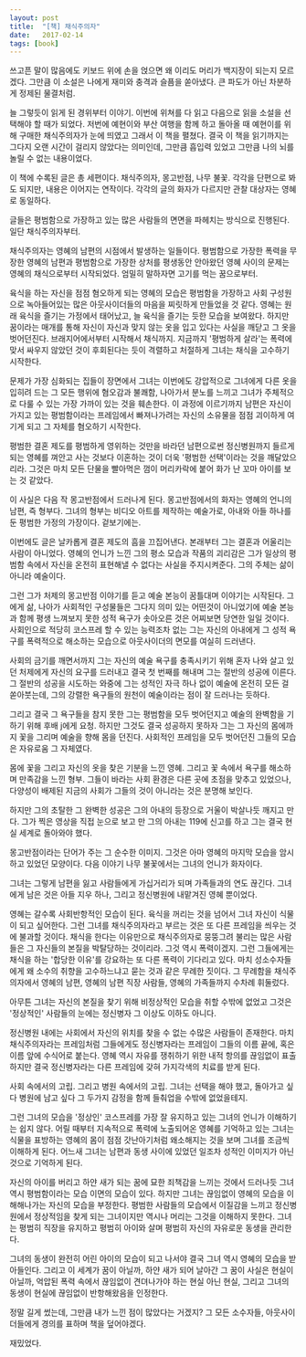 ```yaml
---
layout: post
title:  "[책] 채식주의자"
date:   2017-02-14
tags: [book]
---
```


쓰고픈 말이 많음에도 키보드 위에 손을 얹으면 왜 이리도 머리가 백지장이 되는지 모르겠다. 그만큼 이 소설은 나에게 재미와 충격과 슬픔을 쏟아냈다. 큰 파도가 아닌 차분하게 정제된 물결처럼. 

  늘 그렇듯이 읽게 된 경위부터 이야기. 이번에 위쳐를 다 읽고 다음으로 읽을 소설을 선택해야 할 때가 되었다. 저번에 예현이와 부산 여행을 함께 하고 돌아올 때 예현이를 위해 구매한 채식주의자가 눈에 띄였고 그래서 이 책을 펼쳤다. 결국 이 책을 읽기까지는 그다지 오랜 시간이 걸리지 않았다는 의미인데, 그만큼 흡입력 있었고 그만큼 나의 뇌를 놀릴 수 없는 내용이었다. 

  이 책에 수록된 글은 총 세편이다. 채식주의자, 몽고반점, 나무 불꽃. 각각을 단편으로 봐도 되지만, 내용은 이어지는 연작이다. 각각의 글의 화자가 다르지만 관찰 대상자는 영혜로 동일하다. 

  글들은 평범함으로 가장하고 있는 많은 사람들의 면면을 파헤치는 방식으로 진행된다. 일단 채식주의자부터. 

  채식주의자는 영혜의 남편의 시점에서 발생하는 일들이다. 평범함으로 가장한 폭력을 무장한 영혜의 남편과 평범함으로 가장한 상처를 평생동안 안아왔던 영혜 사이의 문제는 영혜의 채식으로부터 시작되었다. 엄밀히 말하자면 고기를 먹는 꿈으로부터. 

  육식을 하는 자신을 점점 혐오하게 되는 영혜의 모습은 평범함을 가장하고 사회 구성원으로 녹아들어있는 많은 아웃사이더들의 마음을 찌릿하게 만들었을 것 같다. 영혜는 원래 육식을 즐기는 가정에서 태어났고, 늘 육식을 즐기는 듯한 모습을 보여왔다. 하지만 꿈이라는 매개를 통해 자신이 자신과 맞지 않는 옷을 입고 있다는 사실을 깨닫고 그 옷을 벗어던진다. 브래지어에서부터 시작해서 채식까지. 지금까지 '평범하게 살라'는 폭력에 맞서 싸우지 않았던 것이 후회된다는 듯이 격렬하고 처절하게 그녀는 채식을 고수하기 시작한다. 

  문제가 가장 심화되는 집들이 장면에서 그녀는 이번에도 강압적으로 그녀에게 다른 옷을 입히려 드는 그 모든 행위에 혐오감과 불쾌함, 나아가서 분노를 느끼고 그녀가 주체적으로 다룰 수 있는 가장 가까이 있는 것을 훼손한다. 이 과정에 이르기까지 남편은 자신이 가지고 있는 평범함이라는 프레임에서 빠져나가려는 자신의 소유물을 점점 괴이하게 여기게 되고 그 자체를 혐오하기 시작한다. 

  평범한 결혼 제도를 평범하게 영위하는 것만을 바라던 남편으로썬 정신병원까지 들르게 되는 영혜를 껴안고 사는 것보다 이혼하는 것이 더욱 '평범한 선택'이라는 것을 깨달았으리라. 그것은 마치 모든 단물을 빨아먹은 껌이 머리카락에 붙어 화가 난 꼬마 아이를 보는 것 같았다. 

  이 사실은 다음 작 몽고반점에서 드러나게 된다. 몽고반점에서의 화자는 영혜의 언니의 남편, 즉 형부다. 그녀의 형부는 비디오 아트를 제작하는 예술가로, 아내와 아들 하나를 둔 평범한 가정의 가장이다. 겉보기에는. 

  이번에도 글은 날카롭게 결혼 제도의 흠을 끄집어낸다. 본래부터 그는 결혼과 어울리는 사람이 아니었다. 영혜의 언니가 느낀 그의 평소 모습과 작품의 괴리감은 그가 일상의 평범함 속에서 자신을 온전히 표현해낼 수 없다는 사실을 주지시켜준다. 그의 주체는 삶이 아니라 예술이다. 

  그런 그가 처제의 몽고반점 이야기를 듣고 예술 본능이 꿈틀대며 이야기는 시작된다. 그에게 삶, 나아가 사회적인 구성물들은 그다지 의미 있는 어떤것이 아니었기에 예술 본능과 함께 평생 느껴보지 못한 성적 욕구가 솟아오른 것은 어찌보면 당연한 일일 것이다. 사회인으로 적당히 코스프레 할 수 있는 능력조차 없는 그는 자신의 아내에게 그 성적 욕구를 폭력적으로 해소하는 모습으로 아웃사이더의 면모를 여실히 드러낸다. 

  사회의 금기를 깨면서까지 그는 자신의 예술 욕구를 충족시키기 위해 혼자 나와 살고 있던 처제에게 자신의 요구를 드러내고 결국 첫 번째를 해내며 그는 절반의 성공에 이른다. 그 절반의 성공을 시도하는 와중에 그는 성적인 자극 하나 없이 예술에 온전히 모든 걸 쏟아붓는데, 그의 강렬한 욕구들의 원천이 예술이라는 점이 잘 드러나는 듯하다. 

  그리고 결국 그 욕구들을 참지 못한 그는 평범함을 모두 벗어던지고 예술의 완벽함을 기하기 위해 후배 j에게 요청. 하지만 그것도 결국 성공하지 못하자 그는 그 자신의 몸에까지 꽃을 그리며 예술을 향해 몸을 던진다. 사회적인 프레임을 모두 벗어던진 그들의 모습은 자유로움 그 자체였다. 

  몸에 꽃을 그리고 자신의 옷을 찾은 기분을 느낀 영혜. 그리고 꽃 속에서 욕구를 해소하며 만족감을 느낀 형부. 그들이 바라는 사회 환경은 다른 곳에 초점을 맞추고 있었으나, 다양성이 배제된 지금의 사회가 그들의 것이 아니라는 것은 분명해 보인다. 

  하지만 그의 초탈한 그 완벽한 성공은 그의 아내의 등장으로 거울이 박살나듯 깨지고 만다. 그가 찍은 영상을 직접 눈으로 보고 만 그의 아내는 119에 신고를 하고 그는 결국 현실 세계로 돌아와야 했다. 

  몽고반점이라는 단어가 주는 그 순수한 이미지. 그것은 아마 영혜의 마지막 모습을 암시하고 있었던 모양이다. 다음 이야기 나무 불꽃에서는 그녀의 언니가 화자이다. 

  그녀는 그렇게 남편을 잃고 사람들에게 가십거리가 되며 가족들과의 연도 끊긴다. 그녀에게 남은 것은 아들 지우 하나, 그리고 정신병원에 내맡겨진 영혜 뿐이었다. 

  영혜는 갈수록 사회반항적인 모습이 된다. 육식을 꺼리는 것을 넘어서 그녀 자신이 식물이 되고 싶어한다. 그런 그녀를 채식주의자라고 부르는 것은 또 다른 프레임을 씌우는 것에 불과할 것이다. 채식을 한다는 이유만으로 채식주의자로 뭉뚱그려 불리는 많은 사람들은 그 자신들의 본질을 박탈당하는 것이리라. 그것 역시 폭력이겠지. 그런 그들에게는 채식을 하는 '합당한 이유'를 강요하는 또 다른 폭력이 기다리고 있다. 마치 성소수자들에게 왜 소수의 취향을 고수하느냐고 묻는 것과 같은 무례한 짓이다. 그 무례함을 채식주의자에서 영혜의 남편, 영혜의 남편 직장 사람들, 영혜의 가족들까지 수차례 휘둘렀다. 

  아무튼 그녀는 자신의 본질을 찾기 위해 비정상적인 모습을 취할 수밖에 없었고 그것은 '정상적인' 사람들의 눈에는 정신병자 그 이상도 이하도 아니다. 

  정신병원 내에는 사회에서 자신의 위치를 찾을 수 없는 수많은 사람들이 존재한다. 마치 채식주의자라는 프레임처럼 그들에게도 정신병자라는 프레임이 그들의 이름 끝에, 혹은 이름 앞에 수식어로 붙는다. 영혜 역시 자유를 쟁취하기 위한 내적 항의를 끊임없이 표출하지만 결국 정신병자라는 다른 프레임에 갖혀 가지각색의 치료를 받게 된다. 

  사회 속에서의 고립. 그리고 병원 속에서의 고립. 그녀는 선택을 해야 했고, 돌아가고 싶다 병원에 남고 싶다 그 두가지 감정을 함께 들춰업을 수밖에 없었을테지. 

  그런 그녀의 모습을 '정상인' 코스프레를 가장 잘 유지하고 있는 그녀의 언니가 이해하기는 쉽지 않다. 어릴 때부터 지속적으로 폭력에 노출되어온 영혜를 기억하고 있는 그녀는 식물을 표방하는 영혜의 몸이 점점 갓난아기처럼 왜소해지는 것을 보며 그녀를 조금씩 이해하게 된다. 어느새 그녀는 남편과 동생 사이에 있었던 일조차 성적인 이미지가 아닌 것으로 기억하게 된다. 

  자신의 아이를 버리고 하얀 새가 되는 꿈에 묘한 죄책감을 느끼는 것에서 드러나듯 그녀 역시 평범함이라는 모습 이면의 모습이 있다. 하지만 그녀는 끊임없이 영혜의 모습을 이해해나가는 자신의 모습을 부정한다. 평범한 사람들의 모습에서 이질감을 느끼고 정신병원에서 정상적임을 찾게 되는 그녀이지만 역시나 머리는 그것을 이해하지 못한다. 그녀는 평범히 직장을 유지하고 평범히 아이와 살며 평범히 자신의 자유로운 동생을 관리한다. 

  그녀의 동생이 완전히 어린 아이의 모습이 되고 나서야 결국 그녀 역시 영혜의 모습을 받아들인다. 그리고 이 세계가 꿈이 아닐까, 하얀 새가 되어 날아간 그 꿈이 사실은 현실이 아닐까, 억압된 폭력 속에서 끊임없이 견뎌나가야 하는 현실 아닌 현실, 그리고 그녀의 동생이 현실에 끊임없이 반항해왔음을 인정한다. 

  정말 길게 썼는데, 그만큼 내가 느낀 점이 많았다는 거겠지? 그 모든 소수자들, 아웃사이더들에게 경의를 표하며 책을 덮어야겠다. 

  재밌었다.